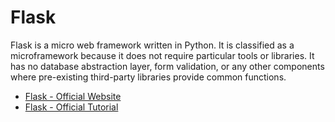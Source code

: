 # Flask

Flask is a micro web framework written in Python. It is classified as a microframework because it does not require particular tools or libraries. It has no database abstraction layer, form validation, or any other components where pre-existing third-party libraries provide common functions.

- [Flask - Official Website](https://flask.palletsprojects.com/)
- [Flask - Official Tutorial](https://flask.palletsprojects.com/en/2.2.x/tutorial/)
